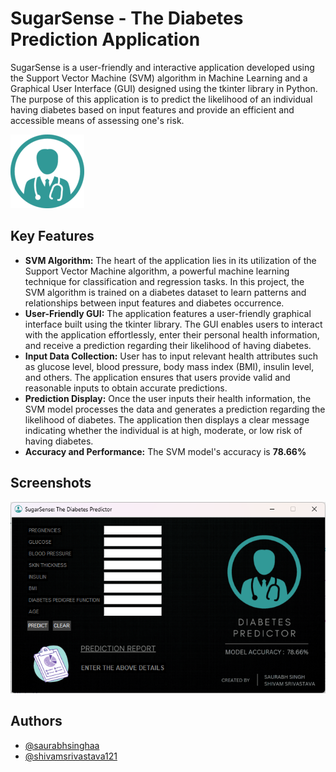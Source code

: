 
# SugarSense - The Diabetes Prediction Application

SugarSense is a user-friendly and interactive application developed using the Support Vector Machine (SVM) algorithm in Machine Learning and a Graphical User Interface (GUI) designed using the tkinter library in Python. The purpose of this application is to predict the likelihood of an individual having diabetes based on input features and provide an efficient and accessible means of assessing one's risk.

![Logo](./iconn.png)


## Key Features

- **SVM Algorithm:** The heart of the application lies in its utilization of the Support Vector Machine algorithm, a powerful machine learning technique for classification and regression tasks. In this project, the SVM algorithm is trained on a diabetes dataset to learn patterns and relationships between input features and diabetes occurrence.
- **User-Friendly GUI:** The application features a user-friendly graphical interface built using the tkinter library. The GUI enables users to interact with the application effortlessly, enter their personal health information, and receive a prediction regarding their likelihood of having diabetes.
- **Input Data Collection:** User has to input relevant health attributes such as glucose level, blood pressure, body mass index (BMI), insulin level, and others. The application ensures that users provide valid and reasonable inputs to obtain accurate predictions.
- **Prediction Display:** Once the user inputs their health information, the SVM model processes the data and generates a prediction regarding the likelihood of diabetes. The application then displays a clear message indicating whether the individual is at high, moderate, or low risk of having diabetes.
- **Accuracy and Performance:** The SVM model's accuracy is **78.66%**


## Screenshots

![App Screenshot](./screenshot/scr_img.png)


## Authors

- [@saurabhsinghaa](https://www.github.com/saurabhsinghaa)
- [@shivamsrivastava121](https://www.github.com/shivamsrivastava121)

